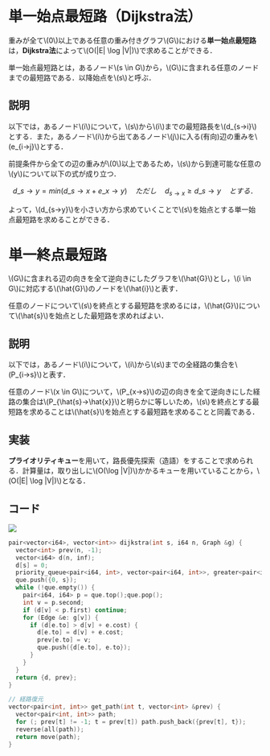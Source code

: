 # 単一始点最短路（Dijkstra法）
重みが全て\\(0\\)以上である任意の重み付きグラフ\\(G\\)における**単一始点最短路**は，**Dijkstra法**によって\\(O(|E| \log |V|)\\)で求めることができる．

単一始点最短路とは，あるノード\\(s \in G\\)から，\\(G\\)に含まれる任意のノードまでの最短路である．以降始点を\\(s\\)と呼ぶ．

## 説明
以下では，あるノード\\(i\\)について，\\(s\\)から\\(i\\)までの最短路長を\\(d\_{s→i}\\)とする．また，あるノード\\(i\\)から出てあるノード\\(j\\)に入る(有向)辺の重みを\\(e\_{i→j}\\)とする．

前提条件から全ての辺の重みが\\(0\\)以上であるため，\\(s\\)から到達可能な任意の\\(y\\)について以下の式が成り立つ．

$$d\_{s→y} = min(d\_{s→x} + e\_{x→y}) \quad ただし \quad d_{s→x} \geq d\_{s→y} \quad とする．$$

よって，\\(d\_{s→y}\\)を小さい方から求めていくことで\\(s\\)を始点とする単一始点最短路を求めることができる．

# 単一終点最短路
\\(G\\)に含まれる辺の向きを全て逆向きにしたグラフを\\(\hat{G}\\)とし，\\(i \in G\\)に対応する\\(\hat{G}\\)のノードを\\(\hat{i}\\)と表す．

任意のノードについて\\(s\\)を終点とする最短路を求めるには，\\(\hat{G}\\)について\\(\hat{s}\\)を始点とした最短路を求めればよい．

## 説明
以下では，あるノード\\(i\\)について，\\(i\\)から\\(s\\)までの全経路の集合を\\(P\_{i→s}\\)と表す．

任意のノード\\(x \in G\\)について，\\(P\_{x→s}\\)の辺の向きを全て逆向きにした経路の集合は\\(P\_{\hat{s}→\hat{x}}\\)と明らかに等しいため，\\(s\\)を終点とする最短路を求めることは\\(\hat{s}\\)を始点とする最短路を求めることと同義である．

## 実装
**プライオリティキュー**を用いて，路長優先探索（造語）をすることで求められる．計算量は，取り出しに\\(O(\log |V|)\\)かかるキューを用いていることから，\\(O(|E| \log |V|)\\)となる．

## コード

[![](https://img.shields.io/badge/verify-passing-brightgreen)](https://judge.yosupo.jp/submission/77112)

```cpp
pair<vector<i64>, vector<int>> dijkstra(int s, i64 n, Graph &g) {
  vector<int> prev(n, -1);
  vector<i64> d(n, inf);
  d[s] = 0;
  priority_queue<pair<i64, int>, vector<pair<i64, int>>, greater<pair<i64, int>>> que;
  que.push({0, s});
  while (!que.empty()) {
    pair<i64, i64> p = que.top();que.pop();
    int v = p.second;
    if (d[v] < p.first) continue;
    for (Edge &e: g[v]) {
      if (d[e.to] > d[v] + e.cost) {
        d[e.to] = d[v] + e.cost;
        prev[e.to] = v;
        que.push({d[e.to], e.to});
      }
    }
  }
  return {d, prev};
}

// 経路復元
vector<pair<int, int>> get_path(int t, vector<int> &prev) {
  vector<pair<int, int>> path;
  for (; prev[t] != -1; t = prev[t]) path.push_back({prev[t], t});
  reverse(all(path));
  return move(path);
}
```